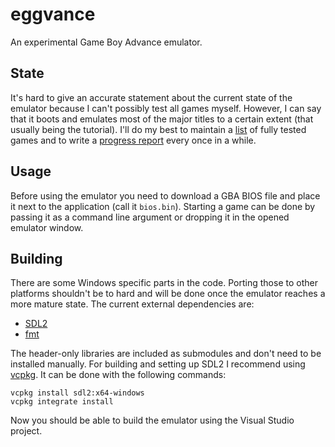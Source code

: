 # eggvance
An experimental Game Boy Advance emulator.

## State
It's hard to give an accurate statement about the current state of the emulator because I can't possibly test all games myself. However, I can say that it boots and emulates most of the major titles to a certain extent (that usually being the tutorial). I'll do my best to maintain a [list](https://eggception.de/eggvance/compatibility/) of fully tested games and to write a [progress report](https://eggception.de/eggvance/progress/) every once in a while.

## Usage
Before using the emulator you need to download a GBA BIOS file and place it next to the application (call it `bios.bin`). Starting a game can be done by passing it as a command line argument or dropping it in the opened emulator window.

## Building
There are some Windows specific parts in the code. Porting those to other platforms shouldn't be to hard and will be done once the emulator reaches a more mature state. The current external dependencies are:
- [SDL2](https://www.libsdl.org/index.php)
- [fmt](https://github.com/fmtlib/fmt)

The header-only libraries are included as submodules and don't need to be installed manually. For building and setting up SDL2 I recommend using [vcpkg](https://github.com/microsoft/vcpkg). It can be done with the following commands:
```batch
vcpkg install sdl2:x64-windows
vcpkg integrate install
```

Now you should be able to build the emulator using the Visual Studio project.
